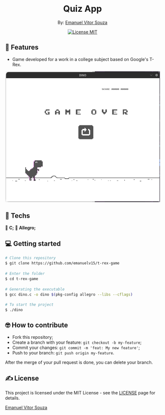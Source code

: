 <h1 align="center">
  <br>
  <br>
  Quiz App
</h1>

<p align="center">By: <a href="http://github.com/emanuelv15">Emanuel Vitor Souza</a></p>

<p align="center">
  <a href="https://opensource.org/licenses/MIT">
    <img src="https://img.shields.io/badge/license-MIT-green.svg" alt="License MIT">
  </a>
</p>

## 📜 Features

<ul>
  <li><p>Game developed for a work in a college subject based on Google's T-Rex.</p></li>
</ul>

<div align="center">
  <img src=".github/home.png" alt="quizz" height="425">
</div>

## 🧰 Techs

[//]: # "Add the features of your project here:"

🔷 **C;**
🔷 **Allegro;**

## 💻 Getting started

```bash
# Clone this repository
$ git clone https://github.com/emanuelv15/t-rex-game

# Enter the folder
$ cd t-rex-game

# Generating the executable
$ gcc dino.c -o dino $(pkg-config allegro --libs --cflags)

# To start the project
$ ./dino

```

## 🤓 How to contribute

<ul>
  <li>Fork this repository;</li>
  <li>Create a branch with your feature: <code>git checkout -b my-feature</code>;</li>
  <li>Commit your changes: <code>git commit -m 'feat: My new feature'</code>;</li>
  <li>Push to your branch: <code>git push origin my-feature</code>.</li>
</ul>

<p>After the merge of your pull request is done, you can delete your branch.</p>

## ✍️ License

This project is licensed under the MIT License - see the [LICENSE](https://opensource.org/licenses/MIT) page for details.

<a href="http://github.com/emanuelv15">Emanuel Vitor Souza</a>
